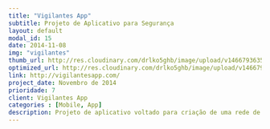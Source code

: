 ```yaml
---
title: "Vigilantes App"
subtitle: Projeto de Aplicativo para Segurança
layout: default
modal_id: 15
date: 2014-11-08
img: "vigilantes"
thumb_url: http://res.cloudinary.com/drlko5ghb/image/upload/v1466793635/gqbnhmsu3hb5fh65d3me.png
optimized_url: http://res.cloudinary.com/drlko5ghb/image/upload/v1466793638/v0cm9osanakjbsitsirs.png
link: http://vigilantesapp.com/
project_date: Novembro de 2014
prioridade: 7
client: Vigilantes App
categories : [Mobile, App]
description: Projeto de aplicativo voltado para criação de uma rede de segurança entre moradores de um local. Selecionado para expor na Campus Party 8, maior evento do mundo em seu segmento, onde ficou em 8º lugar dentre as 100 startups participantes. Projeto conta com MVP Web, criação de Identidade Visual incluíndo componentes gráficos, estudos de caso, entrevistas com clientes, desenvolvido novamente em parceria com Charles Rockenbach. 
---
```

